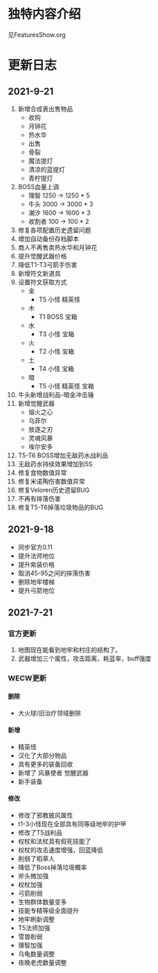 # 独特内容介绍
见FeaturesShow.org

# 更新日志
## 2021-9-21
1. 新增合成表出售物品
   + 收购
    - 月钟花
    - 热水华
   + 出售
    - 骨裂
    - 魔法提灯
    - 清凉的蓝提灯 
    - 青柠提灯
2. BOSS血量上调
   - 理智 1250 -> 1250 * 5
   - 牛头 3000 -> 3000 * 3
   - 潮汐 1600 -> 1600 * 3
   - 收割者 100 -> 100 * 2
3. 修复各项配置历史遗留问题
4. 增加自动备份存档脚本
5. 商人不再售卖热水华和月钟花
6. 提升觉醒武器价格
7. 降低T1-T3弓箭手伤害
8. 新增符文新道具
9. 设置符文获取方式
   - 金
     - T5 小怪 精英怪
   - 木
     - T1 BOSS 宝箱
   - 水
     - T3 小怪 宝箱
   - 火
     - T2 小怪 宝箱
   - 土
     - T4 小怪 宝箱
   - 暗
     - T5 小怪 精英怪 宝箱
10. 牛头新增战利品-暗金冲击锤
11. 新增觉醒武器
    - 熔火之心
    - 乌菲尔
    - 放逐之刃
    - 灵魂风暴
    - 埃尔安多
12. T5-T6 BOSS增加无敌药水战利品
13. 无敌药水持续效果增加到5S
14. 修复食物数值异常
15. 修复米诺陶伤害数值异常
16. 修复Veloren历史遗留BUG
17. 不再有摔落伤害
18. 修复T5-T6掉落垃圾物品的BUG
## 2021-9-18
- 同步官方0.11
- 提升法师地位
- 提升紫装价格
- 取消45-95之间的摔落伤害
- 删除地牢楼梯
- 提升弓箭地位
## 2021-7-21
### 官方更新
1. 地图现在能看到地牢和村庄的结构了。
2. 武器增加三个属性，攻击距离，耗蓝率，buff强度
### WECW更新
#### 删除
- 大火球/旧治疗领域删除
#### 新增
- 精英怪
- 汉化了大部分物品
- 具有更多的装备回收
- 新增了 风暴使者 觉醒武器
- 新手装备
#### 修改
- 修改了邪教披风属性
- t1-3小怪现在全部具有同等级地牢的护甲
- 修改了T5战利品
- 权杖和法杖具有假死技能了
- 权杖的攻击速度增强，回蓝降低
- 削弱了稻草人
- 降低了Boss掉落垃圾概率
- 斧头微加强
- 权杖加强
- 弓箭削弱
- 生物群体数量变多
- 技能专精等级全面提升
- 地牢刷新调整
- T5法师加强
- 雪兽削弱
- 理智加强
- 乌龟数量调整
- 夜晚老虎数量调整

